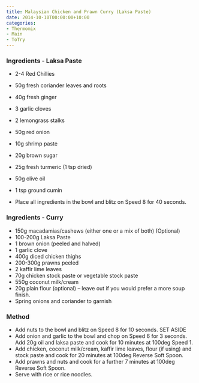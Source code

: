 ```yaml
---
title: Malaysian Chicken and Prawn Curry (Laksa Paste)
date: 2014-10-10T00:00:00+10:00
categories:
- Thermomix
- Main
- ToTry
---
```









### Ingredients - Laksa Paste

* 2-4 Red Chillies
* 50g fresh coriander leaves and roots
* 40g fresh ginger
* 3 garlic cloves
* 2 lemongrass stalks
* 50g red onion
* 10g shrimp paste
* 20g brown sugar
* 25g fresh turmeric (1 tsp dried)
* 50g olive oil
* 1 tsp ground cumin

* Place all ingredients in the bowl and blitz on Speed 8 for 40 seconds.

### Ingredients - Curry

* 150g macadamias/cashews (either one or a mix of both) (Optional)
* 100-200g Laksa Paste
* 1 brown onion (peeled and halved)
* 1 garlic clove
* 400g diced chicken thighs
* 200-300g prawns peeled
* 2 kaffir lime leaves
* 70g chicken stock paste or vegetable stock paste
* 550g coconut milk/cream
* 20g plain flour (optional) – leave out if you would prefer a more soup finish.
* Spring onions and coriander to garnish

### Method

* Add nuts to the bowl and blitz on Speed 8 for 10 seconds.  SET ASIDE
* Add onion and garlic to the bowl and chop on Speed 6 for 3 seconds.  Add 20g oil and laksa paste and cook for 10 minutes at 100deg Speed 1.
* Add chicken, coconut milk/cream, kaffir lime leaves, flour (if using) and stock paste and cook for 20 minutes at 100deg Reverse Soft Spoon.
* Add prawns and nuts and cook for a further 7 minutes at 100deg Reverse Soft Spoon.
* Serve with rice or rice noodles.

